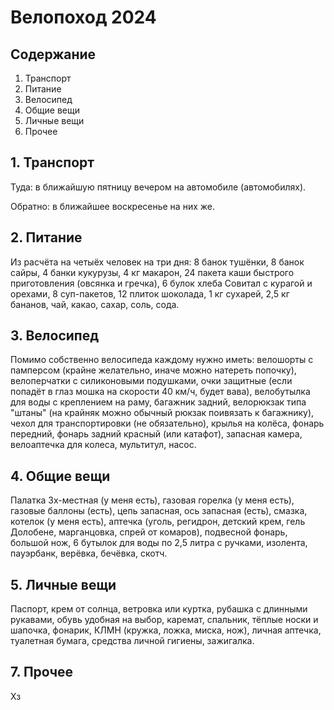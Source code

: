 # Велопоход 2024

## Содержание

1. Транспорт
2. Питание
3. Велосипед
4. Общие вещи
5. Личные вещи
6. Прочее

## 1. Транспорт

Туда: в ближайшую пятницу вечером на автомобиле (автомобилях).

Обратно: в ближайшее воскресенье на них же.

## 2. Питание

Из расчёта на четыёх человек на три дня: 8 банок тушёнки, 8 банок сайры, 4 банки кукурузы, 4 кг макарон, 24 пакета каши быстрого приготовления (овсянка и гречка), 6 булок хлеба Совитал с курагой и орехами, 8 суп-пакетов, 12 плиток шоколада, 1 кг сухарей, 2,5 кг бананов, чай, какао, сахар, соль, сода.

## 3. Велосипед

Помимо собственно велосипеда каждому нужно иметь: велошорты с памперсом (крайне желательно, иначе можно натереть попочку), велоперчатки с силиконовыми подушками, очки защитные (если попадёт в глаз мошка на скорости 40 км/ч, будет вава), велобутылка для воды с креплением на раму, багажник задний, велорюкзак типа "штаны" (на крайняк можно обычный рюкзак поивязать к багажнику), чехол для транспортировки (не обязательно), крылья на колёса, фонарь передний, фонарь задний красный (или катафот), запасная камера, велоаптечка для колеса, мультитул, насос.


## 4. Общие вещи

Палатка 3х-местная (у меня есть), газовая горелка (у меня есть), газовые баллоны (есть), цепь запасная, ось запасная (есть), смазка, котелок (у меня есть), аптечка (уголь, регидрон, детский крем, гель Долобене, марганцовка, спрей от комаров), подвесной фонарь, большой нож, 6 бутылок для воды по 2,5 литра с ручками, изолента, пауэрбанк, верёвка, бечёвка, скотч.


## 5. Личные вещи

Паспорт, крем от солнца, ветровка или куртка, рубашка с длинными рукавами, обувь удобная на выбор, каремат, спальник, тёплые носки и шапочка, фонарик, КЛМН (кружка, ложка, миска, нож), личная аптечка, туалетная бумага, средства личной гигиены, зажигалка.


## 7. Прочее

Хз
